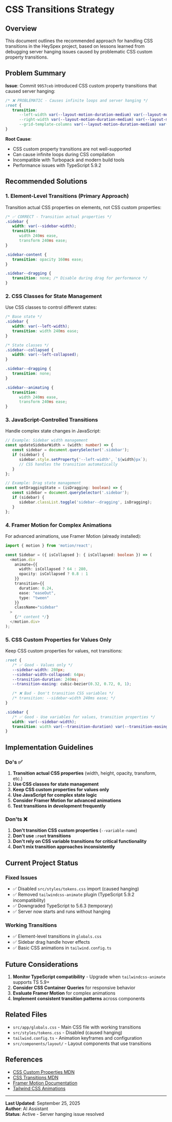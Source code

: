 # CSS Transitions Strategy

## Overview

This document outlines the recommended approach for handling CSS transitions in the HeySpex project, based on lessons learned from debugging server hanging issues caused by problematic CSS custom property transitions.

## Problem Summary

**Issue**: Commit `9957ceb` introduced CSS custom property transitions that caused server hanging:

```css
/* ❌ PROBLEMATIC - Causes infinite loops and server hanging */
:root {
   transition:
      --left-width var(--layout-motion-duration-medium) var(--layout-motion-easing),
      --right-width var(--layout-motion-duration-medium) var(--layout-motion-easing),
      --grid-template-columns var(--layout-motion-duration-medium) var(--layout-motion-easing);
}
```

**Root Cause**:

- CSS custom property transitions are not well-supported
- Can cause infinite loops during CSS compilation
- Incompatible with Turbopack and modern build tools
- Performance issues with TypeScript 5.9.2

## Recommended Solutions

### 1. Element-Level Transitions (Primary Approach)

Transition actual CSS properties on elements, not CSS custom properties:

```css
/* ✅ CORRECT - Transition actual properties */
.sidebar {
   width: var(--sidebar-width);
   transition:
      width 240ms ease,
      transform 240ms ease;
}

.sidebar-content {
   transition: opacity 160ms ease;
}

.sidebar--dragging {
   transition: none; /* Disable during drag for performance */
}
```

### 2. CSS Classes for State Management

Use CSS classes to control different states:

```css
/* Base state */
.sidebar {
   width: var(--left-width);
   transition: width 240ms ease;
}

/* State classes */
.sidebar--collapsed {
   width: var(--left-collapsed);
}

.sidebar--dragging {
   transition: none;
}

.sidebar--animating {
   transition:
      width 240ms ease,
      transform 240ms ease;
}
```

### 3. JavaScript-Controlled Transitions

Handle complex state changes in JavaScript:

```typescript
// Example: Sidebar width management
const updateSidebarWidth = (width: number) => {
   const sidebar = document.querySelector('.sidebar');
   if (sidebar) {
      sidebar.style.setProperty('--left-width', `${width}px`);
      // CSS handles the transition automatically
   }
};

// Example: Drag state management
const setDraggingState = (isDragging: boolean) => {
   const sidebar = document.querySelector('.sidebar');
   if (sidebar) {
      sidebar.classList.toggle('sidebar--dragging', isDragging);
   }
};
```

### 4. Framer Motion for Complex Animations

For advanced animations, use Framer Motion (already installed):

```typescript
import { motion } from 'motion/react';

const Sidebar = ({ isCollapsed }: { isCollapsed: boolean }) => (
  <motion.div
    animate={{
      width: isCollapsed ? 64 : 280,
      opacity: isCollapsed ? 0.8 : 1
    }}
    transition={{
      duration: 0.24,
      ease: "easeOut",
      type: "tween"
    }}
    className="sidebar"
  >
    {/* content */}
  </motion.div>
);
```

### 5. CSS Custom Properties for Values Only

Keep CSS custom properties for values, not transitions:

```css
:root {
   /* ✅ Good - Values only */
   --sidebar-width: 280px;
   --sidebar-width-collapsed: 64px;
   --transition-duration: 240ms;
   --transition-easing: cubic-bezier(0.32, 0.72, 0, 1);

   /* ❌ Bad - Don't transition CSS variables */
   /* transition: --sidebar-width 240ms ease; */
}

.sidebar {
   /* ✅ Good - Use variables for values, transition properties */
   width: var(--sidebar-width);
   transition: width var(--transition-duration) var(--transition-easing);
}
```

## Implementation Guidelines

### Do's ✅

1. **Transition actual CSS properties** (width, height, opacity, transform, etc.)
2. **Use CSS classes for state management**
3. **Keep CSS custom properties for values only**
4. **Use JavaScript for complex state logic**
5. **Consider Framer Motion for advanced animations**
6. **Test transitions in development frequently**

### Don'ts ❌

1. **Don't transition CSS custom properties** (`--variable-name`)
2. **Don't use `:root` transitions**
3. **Don't rely on CSS variable transitions for critical functionality**
4. **Don't mix transition approaches inconsistently**

## Current Project Status

### Fixed Issues

- ✅ Disabled `src/styles/tokens.css` import (caused hanging)
- ✅ Removed `tailwindcss-animate` plugin (TypeScript 5.9.2 incompatibility)
- ✅ Downgraded TypeScript to 5.6.3 (temporary)
- ✅ Server now starts and runs without hanging

### Working Transitions

- ✅ Element-level transitions in `globals.css`
- ✅ Sidebar drag handle hover effects
- ✅ Basic CSS animations in `tailwind.config.ts`

## Future Considerations

1. **Monitor TypeScript compatibility** - Upgrade when `tailwindcss-animate` supports TS 5.9+
2. **Consider CSS Container Queries** for responsive behavior
3. **Evaluate Framer Motion** for complex animations
4. **Implement consistent transition patterns** across components

## Related Files

- `src/app/globals.css` - Main CSS file with working transitions
- `src/styles/tokens.css` - Disabled (caused hanging)
- `tailwind.config.ts` - Animation keyframes and configuration
- `src/components/layout/` - Layout components that use transitions

## References

- [CSS Custom Properties MDN](https://developer.mozilla.org/en-US/docs/Web/CSS/--*)
- [CSS Transitions MDN](https://developer.mozilla.org/en-US/docs/Web/CSS/CSS_Transitions)
- [Framer Motion Documentation](https://www.framer.com/motion/)
- [Tailwind CSS Animations](https://tailwindcss.com/docs/animation)

---

**Last Updated**: September 25, 2025  
**Author**: AI Assistant  
**Status**: Active - Server hanging issue resolved
